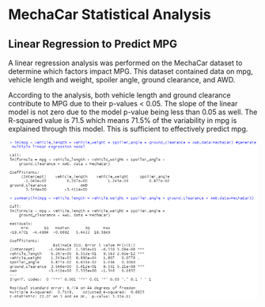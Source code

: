 # MechaCar Statistical Analysis

## Linear Regression to Predict MPG
A linear regression analysis was performed on the MechaCar dataset to determine which factors impact MPG.  This dataset contained data on mpg, vehicle length and weight, spoiler angle, ground clearance, and AWD.

According to the analysis, both vehicle length and ground clearance contribute to MPG due to their p-values < 0.05. The slope of the linear model is not zero due to the model p-value being less than 0.05 as well.  The R-squared value is 71.5 which means 71.5% of the variability in mpg is explained through this model. This is sufficient to effectively predict mpg.

![MPG Linear Regression](/Resources/mpg_linear_regression.png)